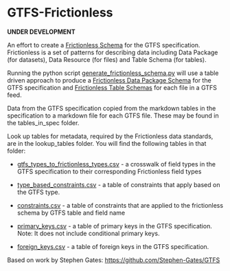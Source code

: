 # GTFS-Frictionless

**UNDER DEVELOPMENT**

An effort to create a [Frictionless Schema](https://frictionlessdata.io/) for the GTFS specification. Frictionless is a 
set of patterns for describing data including Data Package (for datasets), Data Resource (for files) and Table Schema 
(for tables).

Running the python script [generate_frictionless_schema.py](generate_frictionless_schema.py)
will use a table driven approach to produce a [Frictionless Data Package Schema](https://specs.frictionlessdata.io/data-package/)
for the GTFS specification and [Frictionless Table Schemas](https://specs.frictionlessdata.io/table-schema/) for each 
file in a GTFS feed. 

Data from the GTFS specification copied from the markdown tables in the specification to a markdown file for each GTFS 
file. These may be found in the tables_in_spec folder.

Look up tables for metadata, required by the Frictionless data standards, are in the lookup_tables folder.  You will find 
the following tables in that folder:

- [gtfs_types_to_frictionless_types.csv](lookup_tables/gtfs_types_to_frictionless_types.csv) - a crosswalk 
  of field types in the GTFS specification to their corresponding Frictionless field types
  
- [type_based_constraints.csv](lookup_tables/type_based_constraints.csv) - a table of constraints that apply based on
  the GTFS type.
  
- [constraints.csv](lookup_tables/constraints.csv) - a table of constraints that are applied to the frictionless schema 
  by GTFS table and field name

- [primary_keys.csv](lookup_tables/primary_keys.csv) - a table of primary keys in the GTFS specification. Note: It does
  not include conditional primary keys.
  
- [foreign_keys.csv](lookup_tables/foreign_keys.csv) - a table of foreign keys in the GTFS specification. 
  
Based on work by Stephen Gates: https://github.com/Stephen-Gates/GTFS
